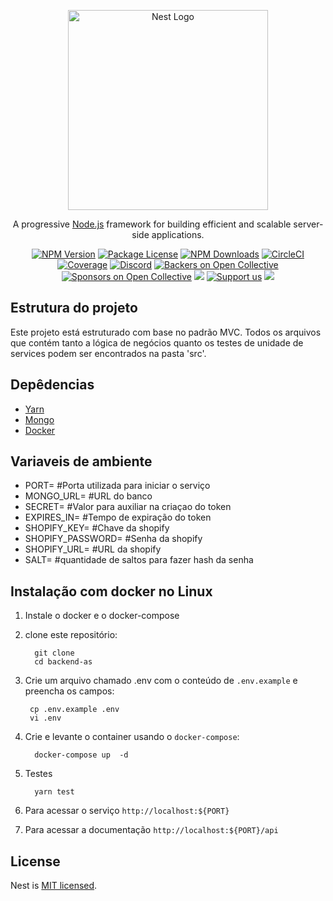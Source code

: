<p align="center">
  <a href="http://nestjs.com/" target="blank"><img src="https://nestjs.com/img/logo_text.svg" width="320" alt="Nest Logo" /></a>
</p>

[circleci-image]: https://img.shields.io/circleci/build/github/nestjs/nest/master?token=abc123def456
[circleci-url]: https://circleci.com/gh/nestjs/nest

  <p align="center">A progressive <a href="http://nodejs.org" target="_blank">Node.js</a> framework for building efficient and scalable server-side applications.</p>
    <p align="center">
<a href="https://www.npmjs.com/~nestjscore" target="_blank"><img src="https://img.shields.io/npm/v/@nestjs/core.svg" alt="NPM Version" /></a>
<a href="https://www.npmjs.com/~nestjscore" target="_blank"><img src="https://img.shields.io/npm/l/@nestjs/core.svg" alt="Package License" /></a>
<a href="https://www.npmjs.com/~nestjscore" target="_blank"><img src="https://img.shields.io/npm/dm/@nestjs/common.svg" alt="NPM Downloads" /></a>
<a href="https://circleci.com/gh/nestjs/nest" target="_blank"><img src="https://img.shields.io/circleci/build/github/nestjs/nest/master" alt="CircleCI" /></a>
<a href="https://coveralls.io/github/nestjs/nest?branch=master" target="_blank"><img src="https://coveralls.io/repos/github/nestjs/nest/badge.svg?branch=master#9" alt="Coverage" /></a>
<a href="https://discord.gg/G7Qnnhy" target="_blank"><img src="https://img.shields.io/badge/discord-online-brightgreen.svg" alt="Discord"/></a>
<a href="https://opencollective.com/nest#backer" target="_blank"><img src="https://opencollective.com/nest/backers/badge.svg" alt="Backers on Open Collective" /></a>
<a href="https://opencollective.com/nest#sponsor" target="_blank"><img src="https://opencollective.com/nest/sponsors/badge.svg" alt="Sponsors on Open Collective" /></a>
  <a href="https://paypal.me/kamilmysliwiec" target="_blank"><img src="https://img.shields.io/badge/Donate-PayPal-ff3f59.svg"/></a>
    <a href="https://opencollective.com/nest#sponsor"  target="_blank"><img src="https://img.shields.io/badge/Support%20us-Open%20Collective-41B883.svg" alt="Support us"></a>
  <a href="https://twitter.com/nestframework" target="_blank"><img src="https://img.shields.io/twitter/follow/nestframework.svg?style=social&label=Follow"></a>
</p>
  <!--[![Backers on Open Collective](https://opencollective.com/nest/backers/badge.svg)](https://opencollective.com/nest#backer)
  [![Sponsors on Open Collective](https://opencollective.com/nest/sponsors/badge.svg)](https://opencollective.com/nest#sponsor)-->

## Estrutura do projeto

Este projeto está estruturado com base no padrão MVC. Todos os arquivos que contém tanto a lógica de negócios quanto os testes de unidade de services podem ser encontrados na pasta 'src'.

## Depêdencias

- [Yarn](https://yarnpkg.com/)
- [Mongo](https://www.mongodb.com/pt-br)
- [Docker](https://www.docker.com/)

## Variaveis de ambiente

- PORT= #Porta utilizada para iniciar o serviço
- MONGO_URL= #URL do banco
- SECRET= #Valor para auxiliar na criaçao do token
- EXPIRES_IN= #Tempo de expiração do token
- SHOPIFY_KEY= #Chave da shopify
- SHOPIFY_PASSWORD= #Senha da shopify
- SHOPIFY_URL= #URL da shopify
- SALT= #quantidade de saltos para fazer hash da senha

## Instalação com docker no Linux

1. Instale o docker e o docker-compose

2. clone este repositório:

   ```shell
     git clone
     cd backend-as
   ```

3. Crie um arquivo chamado .env com o conteúdo de `.env.example` e preencha os campos:

   ```shell
    cp .env.example .env
    vi .env
   ```

4. Crie e levante o container usando o `docker-compose`:

   ```shell
     docker-compose up  -d
   ```

5. Testes

   ```shell
     yarn test
   ```

6. Para acessar o serviço `http://localhost:${PORT}`

7. Para acessar a documentação `http://localhost:${PORT}/api`

## License

Nest is [MIT licensed](LICENSE).
